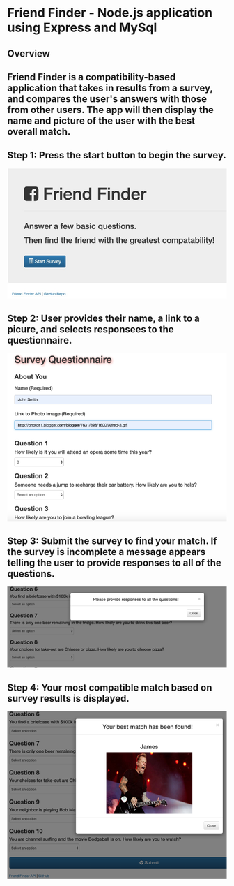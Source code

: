 # Friend Finder - Node.js application using Express and MySql

## Overview

## Friend Finder is a compatibility-based application that takes in results from a survey, and compares the user's answers with those from other users. The app will then display the name and picture of the user with the best overall match.

## Step 1: Press the start button to begin the survey.

<img src="https://github.com/gtresquire/FriendFinder/blob/master/app/public/assets/images/finder1.png" alt="Image one" style="max-width:100%;">


## Step 2:  User provides their name, a link to a picure, and selects responsees to the questionnaire.

<img src="https://github.com/gtresquire/FriendFinder/blob/master/app/public/assets/images/finder2.png" alt="Image one" style="max-width:100%;">


## Step 3:  Submit the survey to find your match.  If the survey is incomplete a message appears telling the user to provide responses to all of the questions. 

<img src="https://github.com/gtresquire/FriendFinder/blob/master/app/public/assets/images/finder3a.png" alt="Image one" style="max-width:100%;">


## Step 4:  Your most compatible match based on survey results is displayed.

<img src="https://github.com/gtresquire/FriendFinder/blob/master/app/public/assets/images/finder3.png" alt="Image one" style="max-width:100%;">


